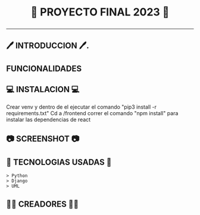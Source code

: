 #  <p align="center">🔧 PROYECTO FINAL 2023 🔧</p>
***

## 🖊️ INTRODUCCION 🖊️.

## FUNCIONALIDADES 

## 💻 INSTALACION 💻
Crear venv y dentro de el ejecutar el comando "pip3 install -r requirements.txt"
Cd a /frontend
correr el comando "npm install" para instalar las dependencias de react
## 📷 SCREENSHOT 📷

## 🦾 TECNOLOGIAS USADAS 🦾
```
> Python
> Django
> UML
```
## 🧙‍♂️ CREADORES 🧙‍♂️
```
```
